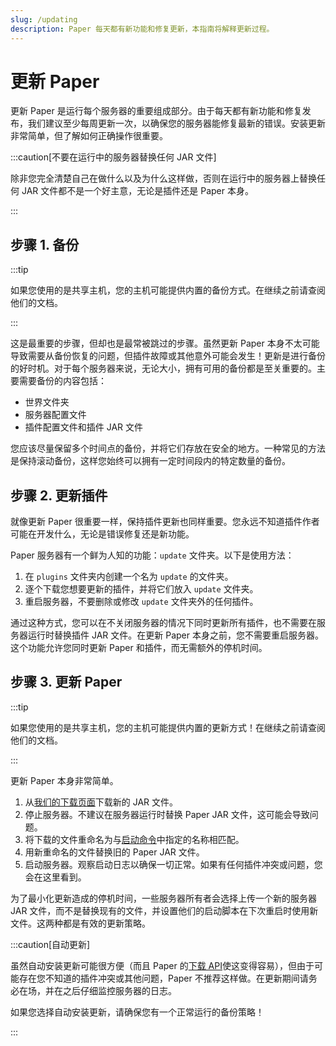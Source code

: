 ```yaml
---
slug: /updating
description: Paper 每天都有新功能和修复更新，本指南将解释更新过程。
---
```


# 更新 Paper

更新 Paper 是运行每个服务器的重要组成部分。由于每天都有新功能和修复发布，我们建议至少每周更新一次，以确保您的服务器能修复最新的错误。安装更新非常简单，但了解如何正确操作很重要。

:::caution[不要在运行中的服务器替换任何 JAR 文件]

除非您完全清楚自己在做什么以及为什么这样做，否则在运行中的服务器上替换任何 JAR 文件都不是一个好主意，无论是插件还是 Paper 本身。

:::

## 步骤 1. 备份

:::tip

如果您使用的是共享主机，您的主机可能提供内置的备份方式。在继续之前请查阅他们的文档。

:::

这是最重要的步骤，但却也是最常被跳过的步骤。虽然更新 Paper 本身不太可能导致需要从备份恢复的问题，但插件故障或其他意外可能会发生！更新是进行备份的好时机。对于每个服务器来说，无论大小，拥有可用的备份都是至关重要的。主要需要备份的内容包括：

- 世界文件夹
- 服务器配置文件
- 插件配置文件和插件 JAR 文件

您应该尽量保留多个时间点的备份，并将它们存放在安全的地方。一种常见的方法是保持滚动备份，这样您始终可以拥有一定时间段内的特定数量的备份。

## 步骤 2. 更新插件

就像更新 Paper 很重要一样，保持插件更新也同样重要。您永远不知道插件作者可能在开发什么，无论是错误修复还是新功能。

Paper 服务器有一个鲜为人知的功能：`update` 文件夹。以下是使用方法：

1. 在 `plugins` 文件夹内创建一个名为 `update` 的文件夹。
2. 逐个下载您想要更新的插件，并将它们放入 `update` 文件夹。
3. 重启服务器，不要删除或修改 `update` 文件夹外的任何插件。

通过这种方式，您可以在不关闭服务器的情况下同时更新所有插件，也不需要在服务器运行时替换插件 JAR 文件。在更新 Paper 本身之前，您不需要重启服务器。这个功能允许您同时更新 Paper 和插件，而无需额外的停机时间。

## 步骤 3. 更新 Paper

:::tip

如果您使用的是共享主机，您的主机可能提供内置的更新方式！在继续之前请查阅他们的文档。

:::

更新 Paper 本身非常简单。

1. 从[我们的下载页面](https://papermc.io/downloads)下载新的 JAR 文件。
2. 停止服务器。不建议在服务器运行时替换 Paper JAR 文件，这可能会导致问题。
3. 将下载的文件重命名为与[启动命令](../getting-started/getting-started.mdx#running-the-server)中指定的名称相匹配。
4. 用新重命名的文件替换旧的 Paper JAR 文件。
5. 启动服务器。观察启动日志以确保一切正常。如果有任何插件冲突或问题，您会在这里看到。

为了最小化更新造成的停机时间，一些服务器所有者会选择上传一个新的服务器 JAR 文件，而不是替换现有的文件，并设置他们的启动脚本在下次重启时使用新文件。这两种都是有效的更新策略。

:::caution[自动更新]

虽然自动安装更新可能很方便（而且 Paper 的[下载 API](/misc/downloads-api)使这变得容易），但由于可能存在您不知道的插件冲突或其他问题，Paper 不推荐这样做。在更新期间请务必在场，并在之后仔细监控服务器的日志。

如果您选择自动安装更新，请确保您有一个正常运行的备份策略！

:::
